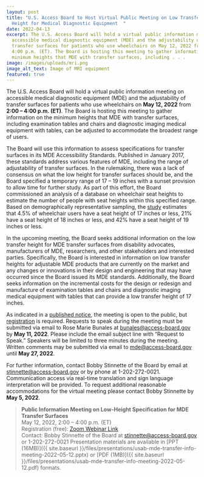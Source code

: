 ```yaml
---
layout: post
title: "U.S. Access Board to Host Virtual Public Meeting on Low Transfer Surface
  Height for Medical Diagnostic Equipment  "
date: 2022-04-13
excerpt: The U.S. Access Board will hold a virtual public information meeting on
  accessible medical diagnostic equipment (MDE) and the adjustability of
  transfer surfaces for patients who use wheelchairs on May 12, 2022 from 2:00 –
  4:00 p.m. (ET). The Board is hosting this meeting to gather information on the
  minimum heights that MDE with transfer surfaces, including . . .
image: /images/uploads/mri.png
image_alt_text: Image of MRI equipment
featured: true
---
```

The U.S. Access Board will hold a virtual public information meeting on accessible medical diagnostic equipment (MDE) and the adjustability of transfer surfaces for patients who use wheelchairs on **May 12, 2022** from **2:00 – 4:00 p.m. (ET)**. The Board is hosting this meeting to gather information on the minimum heights that MDE with transfer surfaces, including examination tables and chairs and diagnostic imaging medical equipment with tables, can be adjusted to accommodate the broadest range of users.

The Board will use this information to assess specifications for transfer surfaces in its MDE Accessibility Standards. Published in January 2017, these standards address various features of MDE, including the range of adjustability of transfer surfaces. In the rulemaking, there was a lack of consensus on what the low height for transfer surfaces should be, and the Board specified a temporary range of 17 – 19 inches with a sunset provision to allow time for further study. As part of this effort, the Board commissioned an analysis of a database on wheelchair seat heights to estimate the number of people with seat heights within this specified range. Based on demographically representative sampling, the [study](https://www.access-board.gov/research/human/wheelchair-seat-height/) estimates that 4.5% of wheelchair users have a seat height of 17 inches or less, 21% have a seat height of 18 inches or less, and 42% have a seat height of 19 inches or less.

In the upcoming meeting, the Board seeks additional information on the low transfer height for MDE transfer surfaces from disability advocates, manufacturers of MDE, researchers, and other stakeholders and interested parties. Specifically, the Board is interested in information on low transfer heights for adjustable MDE products that are currently on the market and any changes or innovations in their design and engineering that may have occurred since the Board issued its MDE standards. Additionally, the Board seeks information on the incremental costs for the design or redesign and manufacture of examination tables and chairs and diagnostic imaging medical equipment with tables that can provide a low transfer height of 17 inches.

As indicated in a [published notice](https://www.federalregister.gov/documents/2022/04/11/2022-07724/notice-of-public-meeting), the meeting is open to the public, but [registration](https://www.zoomgov.com/webinar/register/WN_GFoTS44-R7qWdh6GF0xLPg) is required. Requests to speak during the meeting must be submitted via email to Rose Marie Bunales at [bunales@access-board.gov](mailto:bunales@access-board.gov) by **May 11, 2022**. Please include the email subject line with “Request to Speak.” Speakers will be limited to three minutes during the meeting. Written comments may be submitted via email to [mde@access-board.gov](mailto:mde@access-board.gov) until **May 27, 2022**.

For further information, contact Bobby Stinnette of the Board by email at [stinnette@access-board.gov](mailto:stinnette@access-board.gov) or by phone at 1-202-272-0021. Communication access via real-time translation and sign language interpretation will be provided. To request additional reasonable accommodations for the virtual meeting please contact Bobby Stinnette by **May 5, 2022**.

> **Public Information Meeting on Low-Height Specification for MDE Transfer Surfaces** \
> May 12, 2022, 2:00 – 4:00 p.m. (ET) \
> Registration (free): [Zoom Webinar Link](https://www.zoomgov.com/webinar/register/WN_GFoTS44-R7qWdh6GF0xLPg) \
> Contact: Bobby Stinnette of the Board at [stinnette@access-board.gov](mailto:stinnette@access-board.gov) or 1-202-272-0021
> Presentation materials are available in [PPT (16MB)]({{ site.baseurl }}/files/presentations/usab-mde-transfer-info-meeting-2022-05-12.pptx) or [PDF (1MB)]({{ site.baseurl }}/files/presentations/usab-mde-transfer-info-meeting-2022-05-12.pdf) formats. 
